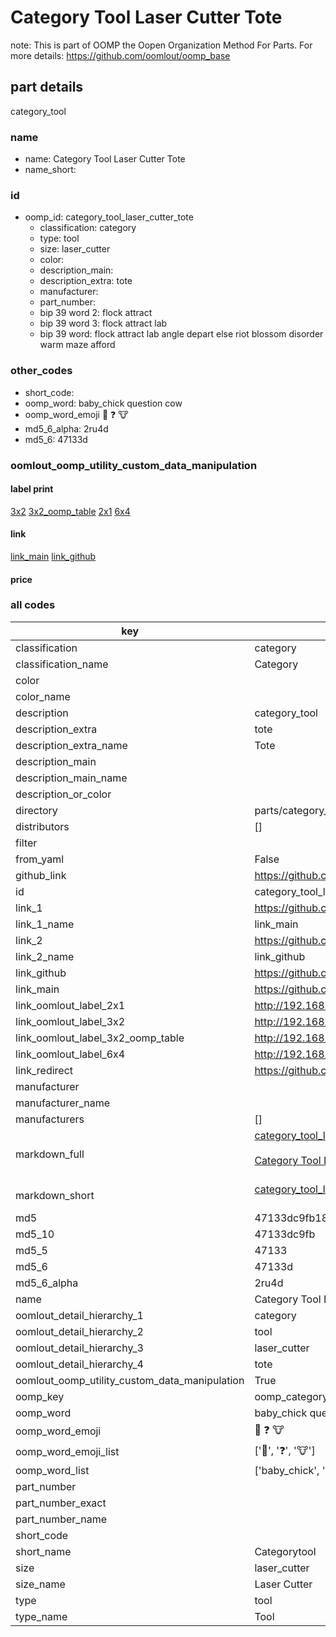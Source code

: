 # Category Tool Laser Cutter Tote  

note: This is part of OOMP the Oopen Organization Method For Parts. For more details: https://github.com/oomlout/oomp_base

##  part details
  



category_tool



### name
* name: Category Tool Laser Cutter Tote
* name_short: 
### id
* oomp_id: category_tool_laser_cutter_tote
  * classification: category
  * type: tool
  * size: laser_cutter
  * color: 
  * description_main: 
  * description_extra: tote
  * manufacturer: 
  * part_number: 
  * bip 39 word 2: flock attract
  * bip 39 word 3: flock attract lab
  * bip 39 word: flock attract lab angle depart else riot blossom disorder warm maze afford

### other_codes
* short_code: 
* oomp_word: baby_chick question cow
* oomp_word_emoji :baby_chick: :question: :cow:
* md5_6_alpha: 2ru4d
* md5_6: 47133d






### oomlout_oomp_utility_custom_data_manipulation
#### label print
[3x2](http://192.168.1.245:1112/?label=oomp%202ru4d)
[3x2_oomp_table](http://192.168.1.108:1112/?label=oomp%202ru4d)
[2x1](http://192.168.1.242:1112/?label=oomp%202ru4d)
[6x4](http://192.168.1.55:1112/?label=oomp%202ru4d)    

#### link

[link_main](https://github.com/oomlout/oomlout_oomp_version_1_messy/tree/main/parts/category_tool_laser_cutter_tote) [link_github](https://github.com/oomlout/oomlout_oomp_version_1_messy/tree/main/parts/category_tool_laser_cutter_tote)                             

#### price







### all codes 
| key | value |  
| --- | --- |  
| classification | category |  
| classification_name | Category |  
| color |  |  
| color_name |  |  
| description | category_tool |  
| description_extra | tote |  
| description_extra_name | Tote |  
| description_main |  |  
| description_main_name |  |  
| description_or_color |   |  
| directory | parts/category_tool_laser_cutter_tote |  
| distributors | [] |  
| filter |  |  
| from_yaml | False |  
| github_link | https://github.com/oomlout/oomlout_oomp_part_src/tree/main/parts/category_tool_laser_cutter_tote |  
| id | category_tool_laser_cutter_tote |  
| link_1 | https://github.com/oomlout/oomlout_oomp_version_1_messy/tree/main/parts/category_tool_laser_cutter_tote |  
| link_1_name | link_main |  
| link_2 | https://github.com/oomlout/oomlout_oomp_version_1_messy/tree/main/parts/category_tool_laser_cutter_tote |  
| link_2_name | link_github |  
| link_github | https://github.com/oomlout/oomlout_oomp_version_1_messy/tree/main/parts/category_tool_laser_cutter_tote |  
| link_main | https://github.com/oomlout/oomlout_oomp_version_1_messy/tree/main/parts/category_tool_laser_cutter_tote |  
| link_oomlout_label_2x1 | http://192.168.1.242:1112/?label=oomp%202ru4d |  
| link_oomlout_label_3x2 | http://192.168.1.245:1112/?label=oomp%202ru4d |  
| link_oomlout_label_3x2_oomp_table | http://192.168.1.108:1112/?label=oomp%202ru4d |  
| link_oomlout_label_6x4 | http://192.168.1.55:1112/?label=oomp%202ru4d |  
| link_redirect | https://github.com/oomlout/oomlout_oomp_version_1_messy/tree/main/parts/category_tool_laser_cutter_tote |  
| manufacturer |  |  
| manufacturer_name |  |  
| manufacturers | [] |  
| markdown_full | [category_tool_laser_cutter_tote](none)<br>[](none)<br>[Category Tool Laser Cutter Tote](none)<br><br> |  
| markdown_short | [category_tool_laser_cutter_tote](none)<br><br> |  
| md5 | 47133dc9fb181745209d608cf803b2ca |  
| md5_10 | 47133dc9fb |  
| md5_5 | 47133 |  
| md5_6 | 47133d |  
| md5_6_alpha | 2ru4d |  
| name | Category Tool Laser Cutter Tote |  
| oomlout_detail_hierarchy_1 | category |  
| oomlout_detail_hierarchy_2 | tool |  
| oomlout_detail_hierarchy_3 | laser_cutter |  
| oomlout_detail_hierarchy_4 | tote |  
| oomlout_oomp_utility_custom_data_manipulation | True |  
| oomp_key | oomp_category_tool_laser_cutter_tote |  
| oomp_word | baby_chick question cow |  
| oomp_word_emoji | :baby_chick: :question: :cow: |  
| oomp_word_emoji_list | [':baby_chick:', ':question:', ':cow:'] |  
| oomp_word_list | ['baby_chick', 'question', 'cow'] |  
| part_number |  |  
| part_number_exact |  |  
| part_number_name |  |  
| short_code |  |  
| short_name | Categorytool |  
| size | laser_cutter |  
| size_name | Laser Cutter |  
| type | tool |  
| type_name | Tool |  
